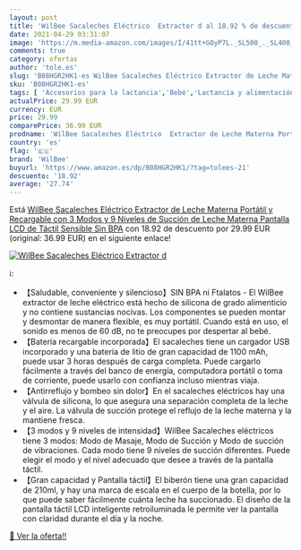 ```yaml
---
layout: post
title: 'WilBee Sacaleches Eléctrico  Extractor d al 18.92 % de descuento'
date: 2021-04-29 03:31:07
image: 'https://m.media-amazon.com/images/I/41tt+GOyP7L._SL500_._SL400_.jpg'
comments: true
category: ofertas
author: 'tole.es'
slug: 'B08HGR2HK1-es WilBee Sacaleches Eléctrico Extractor de Leche Materna...'
sku: 'B08HGR2HK1-es'
tags: [ 'Accesorios para la lactancia','Bebé','Lactancia y alimentación','Sacaleches','sacaleches','wilbee', ]
actualPrice: 29.99 EUR
currency: EUR
price: 29.99
comparePrice: 36.99 EUR
prodname: 'WilBee Sacaleches Eléctrico  Extractor de Leche Materna Portátil y Recargable con 3 Modos y 9 Niveles de Succión de Leche Materna  Pantalla LCD de Táctil Sensible  Sin BPA'
country: 'es'
flag: '🇪🇸'
brand: 'WilBee'
buyurl: 'https://www.amazon.es/dp/B08HGR2HK1/?tag=tolees-21'
descuento: '18.92'
average: '27.74'
---
```


Está [WilBee Sacaleches Eléctrico  Extractor de Leche Materna Portátil y Recargable con 3 Modos y 9 Niveles de Succión de Leche Materna  Pantalla LCD de Táctil Sensible  Sin BPA](https://www.amazon.es/dp/B08HGR2HK1/?tag=tolees-21) con 18.92 de descuento por 29.99 EUR (original: 36.99 EUR) en el siguiente enlace!

[![WilBee Sacaleches Eléctrico  Extractor d](https://m.media-amazon.com/images/I/41tt+GOyP7L._SL500_._SL400_.jpg)](https://www.amazon.es/dp/B08HGR2HK1/?tag=tolees-21)

ℹ️:

- 【Saludable, conveniente y silencioso】SIN BPA ni Ftalatos - El WilBee extractor de leche eléctrico está hecho de silicona de grado alimenticio y no contiene sustancias nocivas. Los componentes se pueden montar y desmontar de manera flexible, es muy portátil. Cuando está en uso, el sonido es menos de 60 dB, no te preocupes por despertar al bebé.
- 【Batería recargable incorporada】El sacaleches tiene un cargador USB incorporado y una batería de litio de gran capacidad de 1100 mAh, puede usar 3 horas después de carga completa. Puede cargarlo fácilmente a través del banco de energía, computadora portátil o toma de corriente, puede usarlo con confianza incluso mientras viaja.
- 【Antirreflujo y bombeo sin dolor】En el sacaleches eléctricos hay una válvula de silicona, lo que asegura una separación completa de la leche y el aire. La válvula de succión protege el reflujo de la leche materna y la mantiene fresca.
- 【3 modos y 9 niveles de intensidad】WilBee Sacaleches eléctricos tiene 3 modos: Modo de Masaje, Modo de Succión y Modo de succión de vibraciones. Cada modo tiene 9 niveles de succión diferentes. Puede elegir el modo y el nivel adecuado que desee a través de la pantalla táctil.
- 【Gran capacidad y Pantalla táctil】El biberón tiene una gran capacidad de 210ml, y hay una marca de escala en el cuerpo de la botella, por lo que puede saber fácilmente cuánta leche ha succionado. El diseño de la pantalla táctil LCD inteligente retroiluminada le permite ver la pantalla con claridad durante el día y la noche.

[🛒 Ver la oferta!!](https://www.amazon.es/dp/B08HGR2HK1/?tag=tolees-21)
